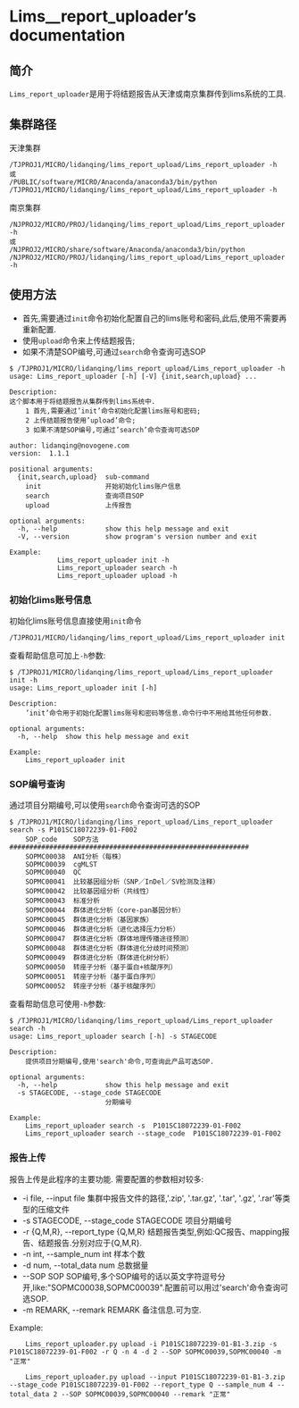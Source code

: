 # Lims__report_uploader’s documentation

## 简介
`Lims_report_uploader`是用于将结题报告从天津或南京集群传到lims系统的工具.

## 集群路径

天津集群
```
/TJPROJ1/MICRO/lidanqing/lims_report_upload/Lims_report_uploader -h
或
/PUBLIC/software/MICRO/Anaconda/anaconda3/bin/python /TJPROJ1/MICRO/lidanqing/lims_report_upload/Lims_report_uploader -h
```
南京集群
```
/NJPROJ2/MICRO/PROJ/lidanqing/lims_report_upload/Lims_report_uploader -h
或
/NJPROJ2/MICRO/share/software/Anaconda/anaconda3/bin/python  /NJPROJ2/MICRO/PROJ/lidanqing/lims_report_upload/Lims_report_uploader -h
```

## 使用方法

* 首先,需要通过`init`命令初始化配置自己的lims账号和密码,此后,使用不需要再重新配置.
* 使用`upload`命令来上传结题报告;
* 如果不清楚SOP编号,可通过`search`命令查询可选SOP

```
$ /TJPROJ1/MICRO/lidanqing/lims_report_upload/Lims_report_uploader -h
usage: Lims_report_uploader [-h] [-V] {init,search,upload} ...

Description:
这个脚本用于将结题报告从集群传到lims系统中.
    1 首先,需要通过’init’命令初始化配置lims账号和密码;
    2 上传结题报告使用’upload’命令;
    3 如果不清楚SOP编号,可通过’search’命令查询可选SOP

author: lidanqing@novogene.com
version:  1.1.1

positional arguments:
  {init,search,upload}  sub-command
    init                开始初始化lims账户信息
    search              查询项目SOP
    upload              上传报告

optional arguments:
  -h, --help            show this help message and exit
  -V, --version         show program's version number and exit

Example:
            Lims_report_uploader init -h
            Lims_report_uploader search -h
            Lims_report_uploader upload -h

```


### 初始化lims账号信息
初始化lims账号信息直接使用`init`命令
```
/TJPROJ1/MICRO/lidanqing/lims_report_upload/Lims_report_uploader init
```
查看帮助信息可加上`-h`参数:
```
$ /TJPROJ1/MICRO/lidanqing/lims_report_upload/Lims_report_uploader init -h 
usage: Lims_report_uploader init [-h]

Description:
    ’init’命令用于初始化配置lims账号和密码等信息.命令行中不用给其他任何参数.

optional arguments:
  -h, --help  show this help message and exit

Example:
    Lims_report_uploader init

```


### SOP编号查询

通过项目分期编号,可以使用`search`命令查询可选的SOP

```
$ /TJPROJ1/MICRO/lidanqing/lims_report_upload/Lims_report_uploader search -s P101SC18072239-01-F002 
	SOP_code	SOP方法
############################################################
	SOPMC00038	ANI分析（每株）
	SOPMC00039	cgMLST
	SOPMC00040	QC
	SOPMC00041	比较基因组分析（SNP／InDel／SV检测及注释）
	SOPMC00042	比较基因组分析（共线性）
	SOPMC00043	标准分析
	SOPMC00044	群体进化分析（core-pan基因分析）
	SOPMC00045	群体进化分析（基因家族）
	SOPMC00046	群体进化分析（进化选择压力分析）
	SOPMC00047	群体进化分析（群体地理传播途径预测）
	SOPMC00048	群体进化分析（群体进化分歧时间预测）
	SOPMC00049	群体进化分析（群体进化树分析）
	SOPMC00050	转座子分析（基于蛋白+核酸序列）
	SOPMC00051	转座子分析（基于蛋白序列）
	SOPMC00052	转座子分析（基于核酸序列）

```
查看帮助信息可使用`-h`参数:
```
$ /TJPROJ1/MICRO/lidanqing/lims_report_upload/Lims_report_uploader search -h
usage: Lims_report_uploader search [-h] -s STAGECODE

Description:
    提供项目分期编号,使用'search'命令,可查询此产品可选SOP.

optional arguments:
  -h, --help            show this help message and exit
  -s STAGECODE, --stage_code STAGECODE
                        分期编号

Example:
    Lims_report_uploader search -s  P101SC18072239-01-F002
    Lims_report_uploader search --stage_code  P101SC18072239-01-F002
```


### 报告上传
报告上传是此程序的主要功能. 需要配置的参数相对较多:
*  -i file, --input file                    集群中报告文件的路径,'.zip', '.tar.gz', '.tar', '.gz', '.rar'等类型的压缩文件
*  -s STAGECODE, --stage_code STAGECODE     项目分期编号
*  -r {Q,M,R}, --report_type {Q,M,R}        结题报告类型,例如:QC报告、mapping报告、结题报告.分别对应于{Q,M,R}.
*  -n int, --sample_num int                 样本个数
*  -d num, --total_data num                 总数据量
*  --SOP SOP                                SOP编号,多个SOP编号的话以英文字符逗号分开,like:"SOPMC00038,SOPMC00039".配置前可以用过'search'命令查询可选SOP.
*  -m REMARK, --remark REMARK               备注信息.可为空.

Example:
```
    Lims_report_uploader.py upload -i P101SC18072239-01-B1-3.zip -s P101SC18072239-01-F002 -r Q -n 4 -d 2 --SOP SOPMC00039,SOPMC00040 -m "正常"
    
    Lims_report_uploader.py upload --input P101SC18072239-01-B1-3.zip --stage_code P101SC18072239-01-F002 --report_type Q --sample_num 4 --total_data 2 --SOP SOPMC00039,SOPMC00040 --remark "正常"

```
